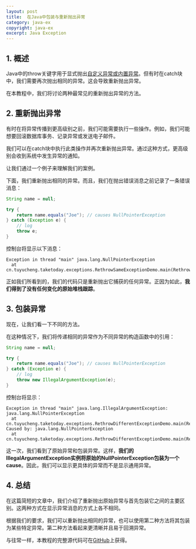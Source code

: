 ```yaml
---
layout: post
title:  在Java中包装与重新抛出异常
category: java-ex
copyright: java-ex
excerpt: Java Exception
---
```


## 1. 概述

Java中的throw关键字用于显式抛出[自定义异常或内置异常](https://www.baeldung.com/java-exceptions)。但有时在catch块中，我们需要再次抛出相同的异常。这会导致重新抛出异常。

在本教程中，我们将讨论两种最常见的重新抛出异常的方法。

## 2. 重新抛出异常

有时在将异常传播到更高级别之前，我们可能需要执行一些操作。例如，我们可能想要回滚数据库事务、记录异常或发送电子邮件。

我们可以在catch块中执行此类操作并再次重新抛出异常。通过这种方式，更高级别会收到系统中发生异常的通知。

让我们通过一个例子来理解我们的案例。

下面，我们重新抛出相同的异常。而且，我们在抛出错误消息之前记录了一条错误消息：

```java
String name = null;

try {
    return name.equals("Joe"); // causes NullPointerException
} catch (Exception e) {
    // log
    throw e;
}
```

控制台将显示以下消息：

```text
Exception in thread "main" java.lang.NullPointerException
  at cn.tuyucheng.taketoday.exceptions.RethrowSameExceptionDemo.main(RethrowSameExceptionDemo.java:16)
```

正如我们所看到的，我们的代码只是重新抛出它捕获的任何异常。正因为如此，**我们得到了没有任何变化的原始堆栈跟踪**。

## 3. 包装异常

现在，让我们看一下不同的方法。

在这种情况下，我们将传递相同的异常作为不同异常的构造函数中的引用：

```java
String name = null;

try {
    return name.equals("Joe"); // causes NullPointerException
} catch (Exception e) {
    // log
    throw new IllegalArgumentException(e);
}
```

控制台将显示：

```text
Exception in thread "main" java.lang.IllegalArgumentException: java.lang.NullPointerException
  at cn.tuyucheng.taketoday.exceptions.RethrowDifferentExceptionDemo.main(RethrowDifferentExceptionDemo.java:24)
Caused by: java.lang.NullPointerException
  at cn.tuyucheng.taketoday.exceptions.RethrowDifferentExceptionDemo.main(RethrowDifferentExceptionDemo.java:18)
```

这一次，我们看到了原始异常和包装异常。这样，**我们的IllegalArgumentException实例将原始的NullPointerException包装为一个cause**。因此，我们可以显示更具体的异常而不是显示通用异常。

## 4. 总结

在这篇简短的文章中，我们介绍了重新抛出原始异常与首先包装它之间的主要区别。这两种方式在显示异常消息的方式上各不相同。

根据我们的要求，我们可以重新抛出相同的异常，也可以使用第二种方法将其包装为某些特定异常。第二种方法看起来更清晰并且易于回溯异常。

与往常一样，本教程的完整源代码可在[GitHub](https://github.com/tuyucheng7/taketoday-tutorial4j/tree/master/java-core-modules/java-exceptions-2)上获得。
